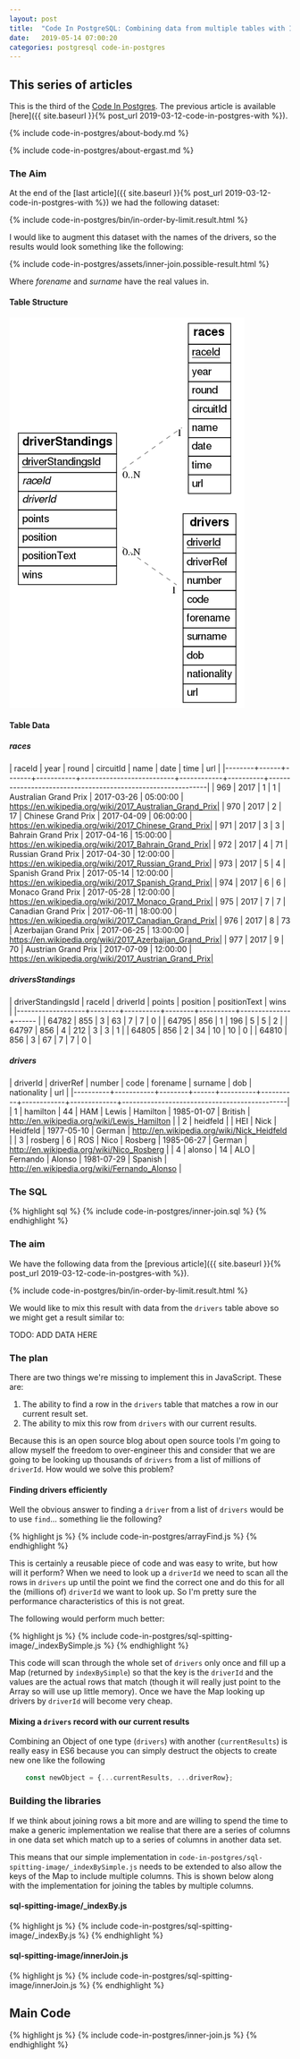 ```yaml
---
layout: post
title:  "Code In PostgreSQL: Combining data from multiple tables with INNER JOIN"
date:   2019-05-14 07:00:20
categories: postgresql code-in-postgres
---
```


## This series of articles

This is the third of the [Code In Postgres](/code-in-postgres/). The previous article is available [here]({{ site.baseurl }}{% post_url 2019-03-12-code-in-postgres-with %}).

{% include code-in-postgres/about-body.md %}

{% include code-in-postgres/about-ergast.md %}

### The Aim

At the end of the [last article]({{ site.baseurl }}{% post_url 2019-03-12-code-in-postgres-with %}) we had the following dataset:

{% include code-in-postgres/bin/in-order-by-limit.result.html %}

I would like to augment this dataset with the names of the drivers, so the results would look something like the following:

{% include code-in-postgres/assets/inner-join.possible-result.html %}

Where <i>forename</i> and <i>surname</i> have the real values in.

#### Table Structure

![ERD Diagram](/images/2019-05-15-code-in-postgres-inner-join.erd.png)


#### Table Data


##### races

| raceId | year | round | circuitId |           name           |    date    |   time   |                             url                             |
|--------+------+-------+-----------+--------------------------+------------+----------+-------------------------------------------------------------|
|    969 | 2017 |     1 |         1 | Australian Grand Prix    | 2017-03-26 | 05:00:00 | https://en.wikipedia.org/wiki/2017_Australian_Grand_Prix|
|    970 | 2017 |     2 |        17 | Chinese Grand Prix       | 2017-04-09 | 06:00:00 | https://en.wikipedia.org/wiki/2017_Chinese_Grand_Prix|
|    971 | 2017 |     3 |         3 | Bahrain Grand Prix       | 2017-04-16 | 15:00:00 | https://en.wikipedia.org/wiki/2017_Bahrain_Grand_Prix|
|    972 | 2017 |     4 |        71 | Russian Grand Prix       | 2017-04-30 | 12:00:00 | https://en.wikipedia.org/wiki/2017_Russian_Grand_Prix|
|    973 | 2017 |     5 |         4 | Spanish Grand Prix       | 2017-05-14 | 12:00:00 | https://en.wikipedia.org/wiki/2017_Spanish_Grand_Prix|
|    974 | 2017 |     6 |         6 | Monaco Grand Prix        | 2017-05-28 | 12:00:00 | https://en.wikipedia.org/wiki/2017_Monaco_Grand_Prix|
|    975 | 2017 |     7 |         7 | Canadian Grand Prix      | 2017-06-11 | 18:00:00 | https://en.wikipedia.org/wiki/2017_Canadian_Grand_Prix|
|    976 | 2017 |     8 |        73 | Azerbaijan Grand Prix    | 2017-06-25 | 13:00:00 | https://en.wikipedia.org/wiki/2017_Azerbaijan_Grand_Prix|
|    977 | 2017 |     9 |        70 | Austrian Grand Prix      | 2017-07-09 | 12:00:00 | https://en.wikipedia.org/wiki/2017_Austrian_Grand_Prix|


##### driversStandings

| driverStandingsId | raceId | driverId | points | position | positionText | wins |
|-------------------+--------+----------+--------+----------+--------------+------ |
|             64782 |    855 |        3 |     63 |        7 | 7            |    0 |
|             64795 |    856 |        1 |    196 |        5 | 5            |    2 |
|             64797 |    856 |        4 |    212 |        3 | 3            |    1 |
|             64805 |    856 |        2 |     34 |       10 | 10           |    0 |
|             64810 |    856 |        3 |     67 |        7 | 7            |    0 |

##### drivers

| driverId | driverRef | number | code | forename | surname  |    dob     | nationality |                     url                      |
|----------+-----------+--------+------+----------+----------+------------+-------------+----------------------------------------------|
|        1 | hamilton  |     44 | HAM  | Lewis    | Hamilton | 1985-01-07 | British     | http://en.wikipedia.org/wiki/Lewis_Hamilton |
|        2 | heidfeld  |        | HEI  | Nick     | Heidfeld | 1977-05-10 | German      | http://en.wikipedia.org/wiki/Nick_Heidfeld |
|        3 | rosberg   |      6 | ROS  | Nico     | Rosberg  | 1985-06-27 | German      | http://en.wikipedia.org/wiki/Nico_Rosberg |
|        4 | alonso    |     14 | ALO  | Fernando | Alonso   | 1981-07-29 | Spanish     | http://en.wikipedia.org/wiki/Fernando_Alonso |

### The SQL

{% highlight sql %}
{% include code-in-postgres/inner-join.sql %}
{% endhighlight %}

### The aim

We have the following data from the [previous article]({{ site.baseurl }}{% post_url 2019-03-12-code-in-postgres-with %}).

{% include code-in-postgres/bin/in-order-by-limit.result.html %}

We would like to mix this result with data from the `drivers` table above so we might get a result similar to:

TODO: ADD DATA HERE

### The plan

There are two things we're missing to implement this in JavaScript. These are:

 1. The ability to find a row in the `drivers` table that matches a row in our current result set.
 2. The ability to mix this row from `drivers` with our current results.

Because this is an open source blog about open source tools I'm going to allow myself the freedom to over-engineer this and consider that we are going to be looking up thousands of `drivers` from a list of millions of `driverId`. How would we solve this problem?

#### Finding drivers efficiently

Well the obvious answer to finding a `driver` from a list of `drivers` would be to use `find`... something lie the following?

{% highlight js %}
{% include code-in-postgres/arrayFind.js %}
{% endhighlight %}

This is certainly a reusable piece of code and was easy to write, but how will it perform? When we need to look up a `driverId` we need to scan all the rows in `drivers` up until the point we find the correct one and do this for all the (millions of) `driverId` we want to look up. So I'm pretty sure the performance characteristics of this is not great.

The following would perform much better:

{% highlight js %}
{% include code-in-postgres/sql-spitting-image/_indexBySimple.js %}
{% endhighlight %}

This code will scan through the whole set of `drivers` only once and fill up a Map (returned by `indexBySimple`) so that the key is the `driverId` and the values are the actual rows that match (though it will really just point to the Array so will use up little memory).  Once we have the Map looking up drivers by `driverId` will become very cheap.

#### Mixing a `drivers` record with our current results

Combining an Object of one type (`drivers`) with another (`currentResults`) is really easy in ES6 because you can simply destruct the objects to create new one like the following

```js
    const newObject = {...currentResults, ...driverRow};
```

### Building the libraries

If we think about joining rows a bit more and are willing to spend the time to make a generic implementation we realise that there are a series of columns in one data set which match up to a series of columns in another data set.

This means that our simple implementation in `code-in-postgres/sql-spitting-image/_indexBySimple.js` needs to be extended to also allow the keys of the Map to include multiple columns. This is shown below along with the implementation for joining the tables by multiple columns.

#### sql-spitting-image/_indexBy.js

{% highlight js %}
{% include code-in-postgres/sql-spitting-image/_indexBy.js %}
{% endhighlight %}

#### sql-spitting-image/innerJoin.js

{% highlight js %}
{% include code-in-postgres/sql-spitting-image/innerJoin.js %}
{% endhighlight %}

## Main Code

{% highlight js %}
{% include code-in-postgres/inner-join.js %}
{% endhighlight %}
